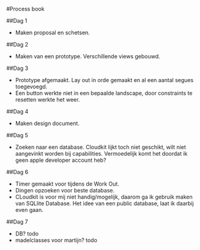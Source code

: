 #Process book

##Dag 1
- Maken proposal en schetsen.

##Dag 2
- Maken van een prototype. Verschillende views gebouwd. 

##Dag 3
- Prototype afgemaakt. Lay out in orde gemaakt en al een aantal segues toegevoegd. 
- Een button werkte niet in een bepaalde landscape, door constraints te resetten werkte het weer. 

##Dag 4
- Maken design document.

##Dag 5
- Zoeken naar een database. Cloudkit lijkt toch niet geschikt, wilt niet aangevinkt worden bij capabilities. Vermoedelijk komt het doordat ik geen apple developer account heb?

##Dag 6
- Timer gemaakt voor tijdens de Work Out. 
- Dingen opzoeken voor beste database.
- CLoudkit is voor mij niet handig/mogelijk, daarom ga ik gebruik maken van SQLlite Database. Het idee van een public database, laat ik daarbij even gaan. 

##Dag 7
- DB? todo
- madelclasses voor martijn? todo
